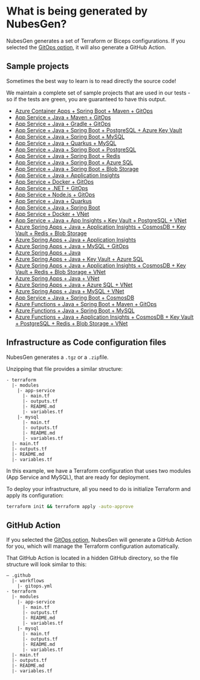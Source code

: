 # What is being generated by NubesGen?

NubesGen generates a set of Terraform or Biceps configurations. If you selected the [GitOps option](/gitops/gitops-quick-start/), it will also generate a GitHub Action.

## Sample projects

Sometimes the best way to learn is to read directly the source code!

We maintain a complete set of sample projects that are used in our tests - so if the tests are green, you are guaranteed to have this output.

- [Azure Container Apps + Spring Boot + Maven + GitOps](https://github.com/microsoft/NubesGen/tree/main/rest-server/src/test/resources/nubesgen/terraform/aca-spring)
- [App Service + Java + Maven + GitOps](https://github.com/microsoft/NubesGen/tree/main/rest-server/src/test/resources/nubesgen/terraform/app-service-maven-gitops)
- [App Service + Java + Gradle + GitOps](https://github.com/microsoft/NubesGen/tree/main/rest-server/src/test/resources/nubesgen/terraform/app-service-gradle-gitops)
- [App Service + Java + Spring Boot + PostgreSQL + Azure Key Vault](https://github.com/microsoft/NubesGen/tree/main/rest-server/src/test/resources/nubesgen/terraform/key-vault)
- [App Service + Java + Spring Boot + MySQL](https://github.com/microsoft/NubesGen/tree/main/rest-server/src/test/resources/nubesgen/terraform/mysql)
- [App Service + Java + Quarkus + MySQL](https://github.com/microsoft/NubesGen/tree/main/rest-server/src/test/resources/nubesgen/terraform/mysql-quarkus)
- [App Service + Java + Spring Boot + PostgreSQL](https://github.com/microsoft/NubesGen/tree/main/rest-server/src/test/resources/nubesgen/terraform/postgresql)
- [App Service + Java + Spring Boot + Redis](https://github.com/microsoft/NubesGen/tree/main/rest-server/src/test/resources/nubesgen/terraform/redis)
- [App Service + Java + Spring Boot + Azure SQL](https://github.com/microsoft/NubesGen/tree/main/rest-server/src/test/resources/nubesgen/terraform/sql-server)
- [App Service + Java + Spring Boot + Blob Storage](https://github.com/microsoft/NubesGen/tree/main/rest-server/src/test/resources/nubesgen/terraform/storage-blob)
- [App Service + Java + Application Insights](https://github.com/microsoft/NubesGen/tree/main/rest-server/src/test/resources/nubesgen/terraform/app-insights-java)
- [App Service + Docker + GitOps](https://github.com/microsoft/NubesGen/tree/main/rest-server/src/test/resources/nubesgen/terraform/app-service-docker)
- [App Service + .NET + GitOps](https://github.com/microsoft/NubesGen/tree/main/rest-server/src/test/resources/nubesgen/terraform/app-service-dotnet)
- [App Service + Node.js + GitOps](https://github.com/microsoft/NubesGen/tree/main/rest-server/src/test/resources/nubesgen/terraform/app-service-nodejs)
- [App Service + Java + Quarkus](https://github.com/microsoft/NubesGen/tree/main/rest-server/src/test/resources/nubesgen/terraform/app-service-quarkus)
- [App Service + Java + Spring Boot](https://github.com/microsoft/NubesGen/tree/main/rest-server/src/test/resources/nubesgen/terraform/app-service-spring)
- [App Service + Docker + VNet](https://github.com/microsoft/NubesGen/tree/main/rest-server/src/test/resources/nubesgen/terraform/app-service-vnet-docker)
- [App Service + Java + App Insights + Key Vault + PostgreSQL + VNet](https://github.com/microsoft/NubesGen/tree/main/rest-server/src/test/resources/nubesgen/terraform/app-service-vnet-spring)
- [Azure Spring Apps + Java + Application Insights + CosmosDB + Key Vault + Redis + Blob Storage](https://github.com/microsoft/NubesGen/tree/main/rest-server/src/test/resources/nubesgen/terraform/asc-addons-java)
- [Azure Spring Apps + Java + Application Insights](https://github.com/microsoft/NubesGen/tree/main/rest-server/src/test/resources/nubesgen/terraform/asc-insights-java)
- [Azure Spring Apps + Java + MySQL + GitOps](https://github.com/microsoft/NubesGen/tree/main/rest-server/src/test/resources/nubesgen/terraform/asc-mysql-java)
- [Azure Spring Apps + Java](https://github.com/microsoft/NubesGen/tree/main/rest-server/src/test/resources/nubesgen/terraform/asc-public-java)
- [Azure Spring Apps + Java + Key Vault + Azure SQL](https://github.com/microsoft/NubesGen/tree/main/rest-server/src/test/resources/nubesgen/terraform/asc-sqlserver-java)
- [Azure Spring Apps + Java + Application Insights + CosmosDB + Key Vault + Redis + Blob Storage + VNet](https://github.com/microsoft/NubesGen/tree/main/rest-server/src/test/resources/nubesgen/terraform/asc-vnet-addons-java)
- [Azure Spring Apps + Java + VNet](https://github.com/microsoft/NubesGen/tree/main/rest-server/src/test/resources/nubesgen/terraform/asc-vnet-java)
- [Azure Spring Apps + Java + Azure SQL + VNet](https://github.com/microsoft/NubesGen/tree/main/rest-server/src/test/resources/nubesgen/terraform/asc-vnet-mssql-java)
- [Azure Spring Apps + Java + MySQL + VNet](https://github.com/microsoft/NubesGen/tree/main/rest-server/src/test/resources/nubesgen/terraform/asc-vnet-mysql-java)
- [App Service + Java + Spring Boot + CosmosDB](https://github.com/microsoft/NubesGen/tree/main/rest-server/src/test/resources/nubesgen/terraform/cosmosdb-mongodb)
- [Azure Functions + Java + Spring Boot + Maven + GitOps](https://github.com/microsoft/NubesGen/tree/main/rest-server/src/test/resources/nubesgen/terraform/function-maven-gitops)
- [Azure Functions + Java + Spring Boot + MySQL](https://github.com/microsoft/NubesGen/tree/main/rest-server/src/test/resources/nubesgen/terraform/function-mysql)
- [Azure Functions + Java + Application Insights + CosmosDB + Key Vault + PostgreSQL + Redis + Blob Storage + VNet](https://github.com/microsoft/NubesGen/tree/main/rest-server/src/test/resources/nubesgen/terraform/function-vnet-java)

## Infrastructure as Code configuration files

NubesGen generates a `.tgz` or a `.zip`file.

Unzipping that file provides a similar structure:

```
- terraform
  |- modules
    |- app-service
      |- main.tf
      |- outputs.tf
      |- README.md
      |- variables.tf
    |- mysql
      |- main.tf
      |- outputs.tf
      |- README.md
      |- variables.tf
  |- main.tf
  |- outputs.tf
  |- README.md
  |- variables.tf
```

In this example, we have a Terraform configuration that uses two modules (App Service and MySQL), that are ready for 
deployment.

To deploy your infrastructure, all you need to do is initialize Terraform and apply its configuration:

```bash
terraform init && terraform apply -auto-approve
```

## GitHub Action

If you selected the [GitOps option](/gitops/gitops-overview), NubesGen will generate a GitHub Action for you, which will manage the Terraform
configuration automatically.

That GitHub Action is located in a hidden GitHub directory, so the file structure will look similar to this:

```
– .github
  |- workflows
    |- gitops.yml
- terraform
  |- modules
    |- app-service
      |- main.tf
      |- outputs.tf
      |- README.md
      |- variables.tf
    |- mysql
      |- main.tf
      |- outputs.tf
      |- README.md
      |- variables.tf
  |- main.tf
  |- outputs.tf
  |- README.md
  |- variables.tf
```

